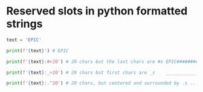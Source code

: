 # Reserved slots in python formatted strings

```python
text = 'EPIC'

print(f'{text}') # EPIC

print(f'{text}:#<20') # 20 chars but the last chars are #s EPIC################

print(f'{text}:_>20') # 20 chars but first chars are _s    ________________EPIC

print(f'{text}:.^20') # 20 chars, but centered and surrounded by .s ........EPIC.........

```

